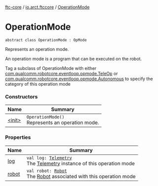 [ftc-core](../../index.md) / [io.arct.ftccore](../index.md) / [OperationMode](./index.md)

# OperationMode

`abstract class OperationMode : OpMode`

Represents an operation mode.

An operation mode is a program that can be executed on the robot.

Tag a subclass of OperationMode with either [com.qualcomm.robotcore.eventloop.opmode.TeleOp](#) or [com.qualcomm.robotcore.eventloop.opmode.Autonomous](#) to specify the category of this operation mode

### Constructors

| Name | Summary |
|---|---|
| [&lt;init&gt;](-init-.md) | `OperationMode()`<br>Represents an operation mode. |

### Properties

| Name | Summary |
|---|---|
| [log](log.md) | `val log: `[`Telemetry`](../../io.arct.ftccore.telemetry/-telemetry/index.md)<br>The [Telemetry](../../io.arct.ftccore.telemetry/-telemetry/index.md) instance of this operation mode |
| [robot](robot.md) | `val robot: `[`Robot`](../../io.arct.ftccore.robot/-robot/index.md)<br>The [Robot](../../io.arct.ftccore.robot/-robot/index.md) associated with this operation mode |
